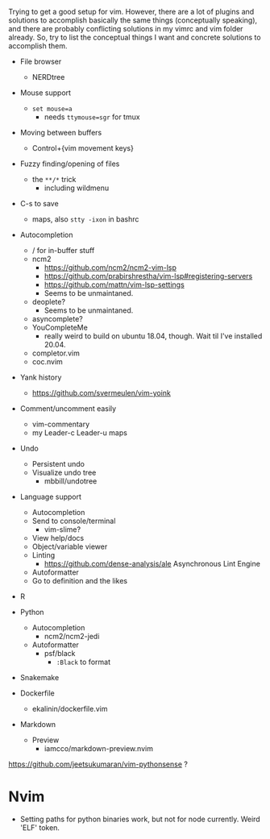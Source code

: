 Trying to get a good setup for vim. However, there are a lot of plugins and
solutions to accomplish basically the same things (conceptually speaking), and
there are probably conflicting solutions in my vimrc and vim folder already.
So, try to list the conceptual things I want and concrete solutions to
accomplish them.

- File browser
    - NERDtree
- Mouse support
    - `set mouse=a`
        - needs `ttymouse=sgr` for tmux
- Moving between buffers
    - Control+{vim movement keys}
- Fuzzy finding/opening of files
    - the `**/*` trick
        - including wildmenu
- C-s to save
    - maps, also `stty -ixon` in bashrc
- Autocompletion
    - <C-p>/<C-N> for in-buffer stuff
    - ncm2
        - https://github.com/ncm2/ncm2-vim-lsp
        - https://github.com/prabirshrestha/vim-lsp#registering-servers
        - https://github.com/mattn/vim-lsp-settings
        - Seems to be unmaintaned.
    - deoplete?
        - Seems to be unmaintaned.
    - asyncomplete?
    - YouCompleteMe
        - really weird to build on ubuntu 18.04, though. Wait til I've
          installed 20.04.
    - completor.vim
    - coc.nvim
- Yank history
    - https://github.com/svermeulen/vim-yoink
- Comment/uncomment easily
    - vim-commentary
    - my Leader-c Leader-u maps
- Undo
    - Persistent undo
    - Visualize undo tree
        - mbbill/undotree
- Language support
    - Autocompletion
    - Send to console/terminal
        - vim-slime?
    - View help/docs
    - Object/variable viewer
    - Linting
        - https://github.com/dense-analysis/ale Asynchronous Lint Engine
    - Autoformatter
    - Go to definition and the likes

- R
- Python
    - Autocompletion
        - ncm2/ncm2-jedi
    - Autoformatter
        - psf/black
            - `:Black` to format
- Snakemake
- Dockerfile
    - ekalinin/dockerfile.vim
- Markdown
    - Preview
        - iamcco/markdown-preview.nvim

https://github.com/jeetsukumaran/vim-pythonsense ?

# Nvim

- Setting paths for python binaries work, but not for node currently. Weird 'ELF' token.
